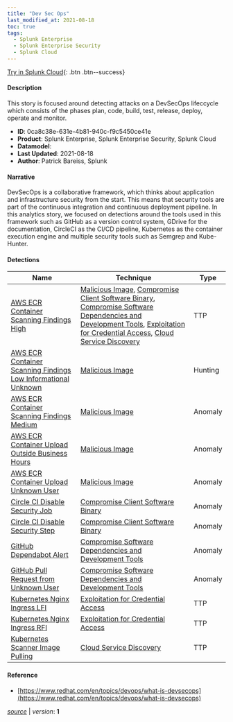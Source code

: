```yaml
---
title: "Dev Sec Ops"
last_modified_at: 2021-08-18
toc: true
tags:
  - Splunk Enterprise
  - Splunk Enterprise Security
  - Splunk Cloud
---
```


[Try in Splunk Cloud](#https://www.splunk.com/en_us/software/splunk-cloud-platform.html){: .btn .btn--success}

#### Description

This story is focused around detecting attacks on a DevSecOps lifeccycle which consists of the phases plan, code, build, test, release, deploy, operate and monitor.

- **ID**: 0ca8c38e-631e-4b81-940c-f9c5450ce41e
- **Product**: Splunk Enterprise, Splunk Enterprise Security, Splunk Cloud
- **Datamodel**: 
- **Last Updated**: 2021-08-18
- **Author**: Patrick Bareiss, Splunk

#### Narrative

DevSecOps is a collaborative framework, which thinks about application and infrastructure security from the start. This means that security tools are part of the continuous integration and continuous deployment pipeline. In this analytics story, we focused on detections around the tools used in this framework such as GitHub as a version control system, GDrive for the documentation, CircleCI as the CI/CD pipeline, Kubernetes as the container execution engine and multiple security tools such as Semgrep and Kube-Hunter.

#### Detections

| Name        | Technique   | Type         |
| ----------- | ----------- |--------------|
| [AWS ECR Container Scanning Findings High](/cloud/aws_ecr_container_scanning_findings_high/) | [Malicious Image](/tags/#malicious-image), [Compromise Client Software Binary](/tags/#compromise-client-software-binary), [Compromise Software Dependencies and Development Tools](/tags/#compromise-software-dependencies-and-development-tools), [Exploitation for Credential Access](/tags/#exploitation-for-credential-access), [Cloud Service Discovery](/tags/#cloud-service-discovery) | TTP |
| [AWS ECR Container Scanning Findings Low Informational Unknown](/cloud/aws_ecr_container_scanning_findings_low_informational_unknown/) | [Malicious Image](/tags/#malicious-image) | Hunting |
| [AWS ECR Container Scanning Findings Medium](/cloud/aws_ecr_container_scanning_findings_medium/) | [Malicious Image](/tags/#malicious-image) | Anomaly |
| [AWS ECR Container Upload Outside Business Hours](/cloud/aws_ecr_container_upload_outside_business_hours/) | [Malicious Image](/tags/#malicious-image) | Anomaly |
| [AWS ECR Container Upload Unknown User](/cloud/aws_ecr_container_upload_unknown_user/) | [Malicious Image](/tags/#malicious-image) | Anomaly |
| [Circle CI Disable Security Job](/cloud/circle_ci_disable_security_job/) | [Compromise Client Software Binary](/tags/#compromise-client-software-binary) | Anomaly |
| [Circle CI Disable Security Step](/cloud/circle_ci_disable_security_step/) | [Compromise Client Software Binary](/tags/#compromise-client-software-binary) | Anomaly |
| [GitHub Dependabot Alert](/cloud/github_dependabot_alert/) | [Compromise Software Dependencies and Development Tools](/tags/#compromise-software-dependencies-and-development-tools) | Anomaly |
| [GitHub Pull Request from Unknown User](/cloud/github_pull_request_from_unknown_user/) | [Compromise Software Dependencies and Development Tools](/tags/#compromise-software-dependencies-and-development-tools) | Anomaly |
| [Kubernetes Nginx Ingress LFI](/cloud/kubernetes_nginx_ingress_lfi/) | [Exploitation for Credential Access](/tags/#exploitation-for-credential-access) | TTP |
| [Kubernetes Nginx Ingress RFI](/cloud/kubernetes_nginx_ingress_rfi/) | [Exploitation for Credential Access](/tags/#exploitation-for-credential-access) | TTP |
| [Kubernetes Scanner Image Pulling](/cloud/kubernetes_scanner_image_pulling/) | [Cloud Service Discovery](/tags/#cloud-service-discovery) | TTP |

#### Reference

* [https://www.redhat.com/en/topics/devops/what-is-devsecops](https://www.redhat.com/en/topics/devops/what-is-devsecops)



[*source*](https://github.com/splunk/security_content/tree/develop/stories/dev_sec_ops.yml) \| *version*: **1**